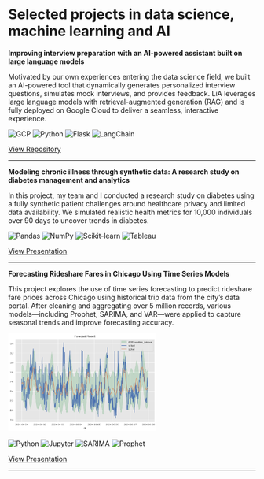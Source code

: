 # Selected projects in data science, machine learning and AI

**Improving interview preparation with an AI-powered assistant built on large language models**

Motivated by our own experiences entering the data science field, we built an AI-powered tool that dynamically generates personalized interview questions, simulates mock interviews, and provides feedback. LiA leverages large language models with retrieval-augmented generation (RAG) and is fully deployed on Google Cloud to deliver a seamless, interactive experience.

![GCP](https://img.shields.io/badge/GCP-4285F4?style=flat&logo=googlecloud&logoColor=white)
![Python](https://img.shields.io/badge/Python-3776AB?style=flat&logo=python&logoColor=white)
![Flask](https://img.shields.io/badge/Flask-000000?style=flat&logo=flask&logoColor=white)
![LangChain](https://img.shields.io/badge/LangChain-000000?style=flat&logo=langchain&logoColor=white)

[View Repository](https://github.com/jrauvola/LIA)

---

**Modeling chronic illness through synthetic data: A research study on diabetes management and analytics**

In this project, my team and I conducted a research study on diabetes using a fully synthetic patient challenges around healthcare privacy and limited data availability. We simulated realistic health metrics for 10,000 individuals over 90 days to uncover trends in diabetes.

![Pandas](https://img.shields.io/badge/Pandas-150458?style=flat&logo=pandas&logoColor=white)
![NumPy](https://img.shields.io/badge/NumPy-013243?style=flat&logo=numpy&logoColor=white)
![Scikit-learn](https://img.shields.io/badge/Scikit--Learn-F7931E?style=flat&logo=scikit-learn&logoColor=white)
![Tableau](https://img.shields.io/badge/Tableau-E97627?style=flat&logo=tableau&logoColor=white)

[View Presentation](https://drive.google.com/file/d/12ls73AwkgEWsHJklrd-VG4ucxHkjR3Tu/view?usp=sharing)

---

**Forecasting Rideshare Fares in Chicago Using Time Series Models**

This project explores the use of time series forecasting to predict rideshare fare prices across Chicago using historical trip data from the city’s data portal. After cleaning and aggregating over 5 million records, various models—including Prophet, SARIMA, and VAR—were applied to capture seasonal trends and improve forecasting accuracy.

<img src="images/time_series.png?raw=true" style="width:60%; height:auto;"/>

![Python](https://img.shields.io/badge/Python-3776AB?style=flat&logo=python&logoColor=white)
![Jupyter](https://img.shields.io/badge/Jupyter-F37626?style=flat&logo=jupyter&logoColor=white)
![SARIMA](https://img.shields.io/badge/SARIMA-4CAF50?style=flat&logo=chart-line&logoColor=white)
![Prophet](https://img.shields.io/badge/Prophet-FF6F00?style=flat&logo=forecast&logoColor=white)

[View Presentation](https://drive.google.com/file/d/1OxEzlpymiFckPbTt2TWsgCdXYCSEr846/view?usp=sharing)

---

